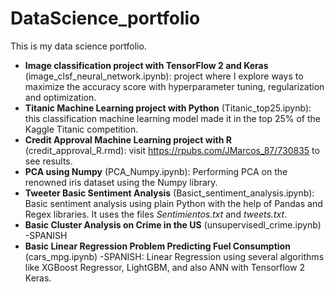 # DataScience_portfolio
This is my data science portfolio.

* **Image classification project with TensorFlow 2 and Keras** (image_clsf_neural_network.ipynb): project where I explore ways to maximize the accuracy score with hyperparameter tuning, regularization and optimization.
* **Titanic Machine Learning project with Python** (Titanic_top25.ipynb): this classification machine learning model made it in the top 25% of the Kaggle Titanic competition.
* **Credit Approval Machine Learning project with R** (credit_approval_R.rmd): visit https://rpubs.com/JMarcos_87/730835 to see results.
* **PCA using Numpy** (PCA_Numpy.ipynb): Performing PCA on the renowned iris dataset using the Numpy library.
* **Tweeter Basic Sentiment Analysis** (Basict_sentiment_analysis.ipynb): Basic sentiment analysis using plain Python with the help of Pandas and Regex libraries. It uses the files *Sentimientos.txt* and *tweets.txt*.
* **Basic Cluster Analysis on Crime in the US** (unsupervisedl_crime.ipynb) -SPANISH 
* **Basic Linear Regression Problem Predicting Fuel Consumption** (cars_mpg.ipynb) -SPANISH: Linear Regression using several algorithms like XGBoost Regressor, LightGBM, and also ANN with Tensorflow 2 Keras.

